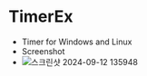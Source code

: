 # TimerEx
* Timer for Windows and Linux
* Screenshot
* ![스크린샷 2024-09-12 135948](https://github.com/user-attachments/assets/8dda4615-56c3-4b52-a670-9a054b2f2f42)
